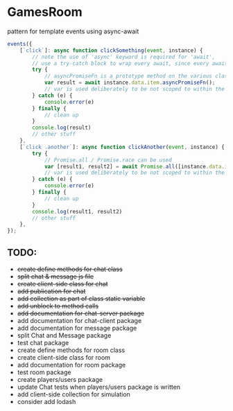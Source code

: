 # GamesRoom

pattern for template events using async-await
```javascript
events({
	[`click`]: async function clickSomething(event, instance) {
		// note the use of 'async' keyword is required for 'await',
		// use a try-catch block to wrap every await, since every await may fail 
		try {
			// asyncPromiseFn is a prototype method on the various classes and returns a promise
			var result = await instance.data.item.asyncPromiseFn();  
			// var is used deliberately to be not scoped to within the try block
		} catch (e) {
			console.error(e)
		} finally {
			// clean up
		}
		console.log(result)
		// other stuff
	},
	[`click .another`]: async function clickAnother(event, instance) {
		try {
			// Promise.all / Promise.race can be used
			var [result1, result2] = await Promise.all([instance.data.item.asyncPromiseFn(), anotherPromise()]);  
			// var is used deliberately to be not scoped to within the try block
		} catch (e) {
			console.error(e)
		} finally {
			// clean up
		}
		console.log(result1, result2)
		// other stuff
	},
});
```

## TODO:
* ~~create define methods for chat class~~
* ~~split chat & message js file~~
* ~~create client-side class for chat~~
* ~~add publication for chat~~
* ~~add collection as part of class static variable~~
* ~~add unblock to method calls~~
* ~~add documentation for chat-server package~~
* add documentation for chat-client package
* add documentation for message package
* split Chat and Message package
* test chat package
* create define methods for room class
* create client-side class for room
* add documentation for room package
* test room package
* create players/users package
* update Chat tests when players/users package is written
* add client-side collection for simulation
* consider add lodash
